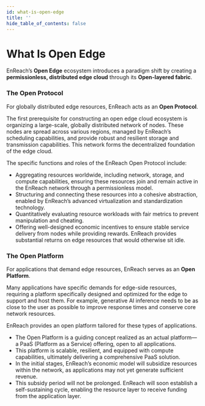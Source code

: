 ```yaml
---
id: what-is-open-edge
title: ''
hide_table_of_contents: false
---
```


# What Is Open Edge

EnReach’s **Open Edge** ecosystem introduces a paradigm shift by creating a **permissionless, distributed edge cloud** through its **Open-layered fabric**.

### The Open Protocol

For globally distributed edge resources, EnReach acts as an **Open Protocol**.

The first prerequisite for constructing an open edge cloud ecosystem is organizing a large-scale, globally distributed network of nodes. These nodes are spread across various regions, managed by EnReach’s scheduling capabilities, and provide robust and resilient storage and transmission capabilities. This network forms the decentralized foundation of the edge cloud.

The specific functions and roles of the EnReach Open Protocol include:

* Aggregating resources worldwide, including network, storage, and compute capabilities, ensuring these resources join and remain active in the EnReach network through a permissionless model.
* Structuring and connecting these resources into a cohesive abstraction, enabled by EnReach’s advanced virtualization and standardization technology.
* Quantitatively evaluating resource workloads with fair metrics to prevent manipulation and cheating.
* Offering well-designed economic incentives to ensure stable service delivery from nodes while providing rewards. EnReach provides substantial returns on edge resources that would otherwise sit idle.

### The Open Platform

For applications that demand edge resources, EnReach serves as an **Open Platform**.

Many applications have specific demands for edge-side resources, requiring a platform specifically designed and optimized for the edge to support and host them. For example, generative AI inference needs to be as close to the user as possible to improve response times and conserve core network resources.

EnReach provides an open platform tailored for these types of applications.

* The Open Platform is a guiding concept realized as an actual platform—a PaaS (Platform as a Service) offering, open to all applications.
* This platform is scalable, resilient, and equipped with compute capabilities, ultimately delivering a comprehensive PaaS solution.
* In the initial stages, EnReach’s economic model will subsidize resources within the network, as applications may not yet generate sufficient revenue.
* This subsidy period will not be prolonged. EnReach will soon establish a self-sustaining cycle, enabling the resource layer to receive funding from the application layer.

